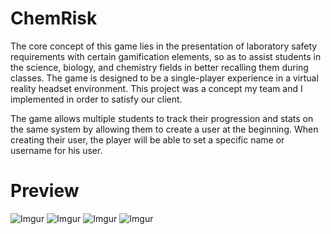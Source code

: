 # ChemRisk
The core concept of this game lies in the presentation of laboratory safety requirements with certain gamification elements, so as to assist students in the science, biology, and chemistry fields in better recalling them during classes. The game is designed to be a single-player experience in a virtual reality headset environment. This project was a concept my team and I implemented in order to satisfy our client.

The game allows multiple students to track their progression and stats on the same system by allowing them to create a user at the beginning. When creating their user, the player will be able to set a specific name or username for his user.

# Preview
![Imgur](https://i.imgur.com/DncNEmR.png)
![Imgur](https://i.imgur.com/DFRB9Fq.png)
![Imgur](https://i.imgur.com/2SbtjN8.png)
![Imgur](https://i.imgur.com/g27pSk0.png)
